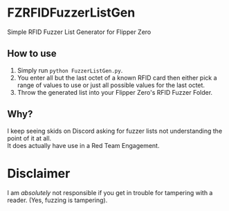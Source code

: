 # FZRFIDFuzzerListGen
Simple RFID Fuzzer List Generator for Flipper Zero

## How to use
1) Simply run `python FuzzerListGen.py`.  
2) You enter all but the last octet of a known RFID card then either pick a range of values to use or just all possible values for the last octet.  
3) Throw the generated list into your Flipper Zero's RFID Fuzzer Folder.  

## Why?
I keep seeing skids on Discord asking for fuzzer lists not understanding the point of it at all.  
It does actually have use in a Red Team Engagement.  

# Disclaimer
I am *absolutely* not responsible if you get in trouble for tampering with a reader. (Yes, fuzzing is tampering).  
